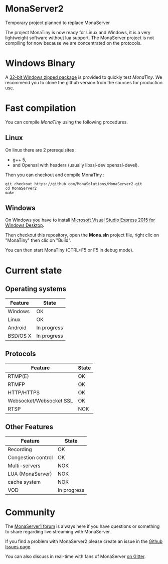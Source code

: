 # MonaServer2
Temporary project planned to replace MonaServer

The project MonaTiny is now ready for Linux and Windows, it is a very lightweight software without lua support.
The MonaServer project is not compiling for now because we are concentrated on the protocols.

# Windows Binary

A [32-bit Windows zipped package](https://sourceforge.net/projects/monaserver/files/MonaTiny/MonaTiny.zip/download) is provided to quickly test *MonaTiny*.
We recommend you to clone the github version from the sources for production use.

# Fast compilation

You can compile *MonaTiny* using the following procedures.

## Linux

On linux there are 2 prerequisites :
 - g++ 5,
 - and Openssl with headers (usually libssl-dev openssl-devel).

Then you can checkout and compile MonaTiny :

    git checkout https://github.com/MonaSolutions/MonaServer2.git
    cd MonaServer2
    make

## Windows

On Windows you have to install [Microsoft Visual Studio Express 2015 for Windows Desktop](https://www.visualstudio.com/fr/post-download-vs/?sku=xdesk&clcid=0x409&telem=ga).

Then checkout this repository, open the **Mona.sln** project file, right clic on "MonaTiny" then clic on "Build".

You can then start MonaTiny (CTRL+F5 or F5 in debug mode).

# Current state

## Operating systems

Feature                                      | State
---------------------------------------------|---------------------
Windows                                      | OK
Linux                                        | OK
Android                                      | In progress
BSD/OS X                                     | In progress

## Protocols

Feature                                      | State
---------------------------------------------|---------------------
RTMP(E)                                      | OK
RTMFP                                        | OK
HTTP/HTTPS                                   | OK
Websocket/Websocket SSL                      | OK
RTSP                                         | NOK

## Other Features

Feature                                      | State
---------------------------------------------|---------------------
Recording                                    | OK
Congestion control                           | OK
Multi-servers		                              | NOK
LUA (MonaServer)                             | NOK
cache system                                 | NOK
VOD                                          | In progress

# Community

The [MonaServer1 forum](https://groups.google.com/forum/#!forum/monaserver) is always here if you have questions or something to share regarding live streaming with MonaServer.

If you find a problem with MonaServer2 please create an issue in the [Github Issues page](https://github.com/MonaSolutions/MonaServer2/issues).

You can also discuss in real-time with fans of MonaServer [on Gitter](https://gitter.im/MonaServer).

